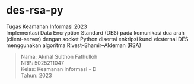 # des-rsa-py
Tugas Keamanan Informasi 2023  
Implementasi Data Encryption Standard (DES) pada komunikasi dua arah (client-server) dengan socket Python disertai enkripsi kunci eksternal DES menggunakan algoritma Rivest–Shamir–Aldeman (RSA)  

> Nama: Akmal Sulthon Fathulloh  
> NRP: 5025211047  
> Kelas: Keamanan Informasi - D  
> Tahun: 2023